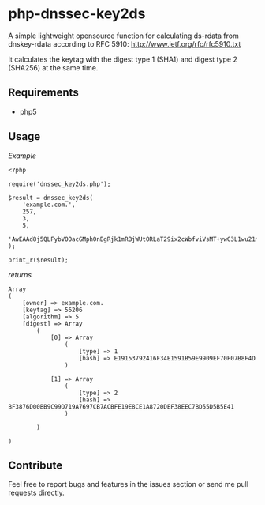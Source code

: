 # php-dnssec-key2ds
A simple lightweight opensource function for calculating ds-rdata from dnskey-rdata according to RFC 5910: http://www.ietf.org/rfc/rfc5910.txt

It calculates the keytag with the digest type 1 (SHA1) and digest type 2 (SHA256) at the same time.

## Requirements

* php5
 
## Usage

*Example*

	<?php

	require('dnssec_key2ds.php');

	$result = dnssec_key2ds(
		'example.com.',
		257, 
		3, 
		5, 
		'AwEAAd8j5QLFybVOOacGMph0nBgRjk1mRBjWUtORLaT29ix2cWbfviVsMT+ywC3L1wu21mzfjai9c3h7Fwu7nNDQqGd//6u7r3K0qIllSiOO2N6NXfc1cyuwJD72zVCWxHxigZnzZOEA2ad2JJmCL4+bCh5qfovv6i1fJKECIZJZ9UfgOltJhjwmrjzakIPZR81V7XX90BuaymCrN28nNwPJM40='
	);

	print_r($result);
	
*returns*

	Array
	(
		[owner] => example.com.
		[keytag] => 56206
		[algorithm] => 5
		[digest] => Array
			(
				[0] => Array
					(
						[type] => 1
						[hash] => E19153792416F34E1591B59E9909EF70F07B8F4D
					)

				[1] => Array
					(
						[type] => 2
						[hash] => BF3876D00BB9C99D719A7697CB7ACBFE19E8CE1A8720DEF38EEC7BD55D5B5E41
					)

			)

	)

## Contribute

Feel free to report bugs and features in the issues section or send me pull requests directly.
